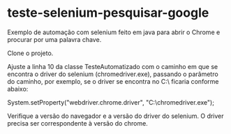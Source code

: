 # teste-selenium-pesquisar-google

Exemplo de automação com selenium feito em java para abrir o Chrome e procurar por uma palavra chave.

Clone o projeto.

Ajuste a linha 10 da classe TesteAutomatizado com o caminho em que se encontra o driver do selenium (chromedriver.exe), passando o parâmetro do caminho, por exemplo, se o driver se encontra no C:\\ ficaria conforme abaixo:

System.setProperty("webdriver.chrome.driver", "C:\\chromedriver.exe");

Verifique a versão do navegador e a versão do driver do selenium. O driver precisa ser correspondente à versão do chrome.
